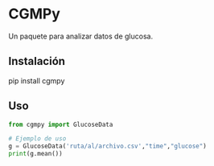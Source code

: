 # CGMPy

Un paquete para analizar datos de glucosa.

## Instalación

pip install cgmpy


## Uso

```python
from cgmpy import GlucoseData

# Ejemplo de uso
g = GlucoseData('ruta/al/archivo.csv',"time","glucose")
print(g.mean())

```

